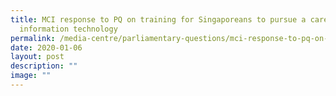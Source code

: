 ```yaml
---
title: MCI response to PQ on training for Singaporeans to pursue a career in
  information technology
permalink: /media-centre/parliamentary-questions/mci-response-to-pq-on-training-for-sg-to-pursue-a-career-in-it/
date: 2020-01-06
layout: post
description: ""
image: ""
---
```

